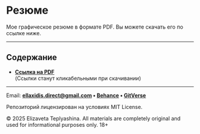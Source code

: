 # Резюме

Мое графическое резюме в формате PDF. Вы можете скачать его по ссылке ниже.

---

## Содержание

- **[Ссылка на PDF](CONTENTS_RU/Resume.pdf)**    
(Ссылки станут кликабельными при скачивании)

---

Email: **ellaxidis.direct@gmail.com &bull; [Behance](https://www.behance.net/ellaxidis) &bull; [GitVerse](https://gitverse.ru/ellaxidis)**

Репозиторий лицензирован на условиях MIT License.

&copy; 2025 Elizaveta Teplyashina. All materials are completely original and used for informational purposes only. 18+  
